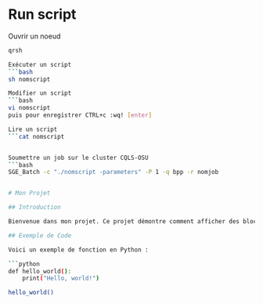 # Run script 

Ouvrir un noeud 
```bash
qrsh

Exécuter un script 
```bash
sh nomscript

Modifier un script
```bash
vi nomscript
puis pour enregistrer CTRL+c :wq! [enter]

Lire un script 
```cat nomscript


Soumettre un job sur le cluster CQLS-OSU
```bash
SGE_Batch -c "./nomscript -parameters" -P 1 -q bpp -r nomjob


# Mon Projet

## Introduction

Bienvenue dans mon projet. Ce projet démontre comment afficher des blocs de code dans un document sur GitHub.

## Exemple de Code

Voici un exemple de fonction en Python :

```python
def hello_world():
    print("Hello, world!")

hello_world()
